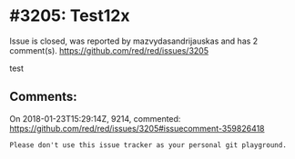 
#3205: Test12x
================================================================================
Issue is closed, was reported by mazvydasandrijauskas and has 2 comment(s).
<https://github.com/red/red/issues/3205>

test


Comments:
--------------------------------------------------------------------------------

On 2018-01-23T15:29:14Z, 9214, commented:
<https://github.com/red/red/issues/3205#issuecomment-359826418>

    Please don't use this issue tracker as your personal git playground.

